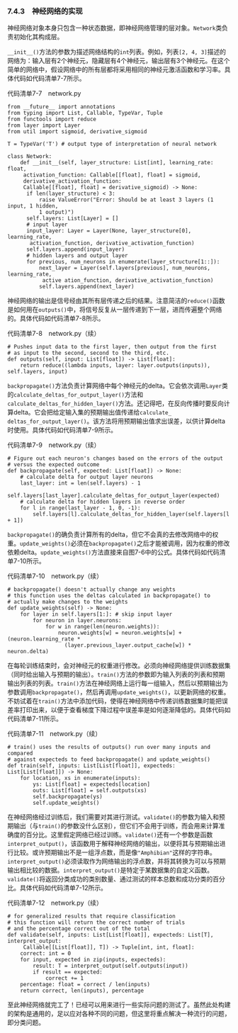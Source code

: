 ### 7.4.3　神经网络的实现

神经网络对象本身只包含一种状态数据，即神经网络管理的层对象。`Network`类负责初始化其构成层。

`__init__()`方法的参数为描述网络结构的`int`列表。例如，列表`[2, 4, 3]`描述的网络为：输入层有2个神经元，隐藏层有4个神经元，输出层有3个神经元。在这个简单的网络中，假设网络中的所有层都将采用相同的神经元激活函数和学习率。具体代码如代码清单7-7所示。

代码清单7-7　network.py

```
from __future__ import annotations
from typing import List, Callable, TypeVar, Tuple
from functools import reduce
from layer import Layer
from util import sigmoid, derivative_sigmoid

T = TypeVar('T') # output type of interpretation of neural network

class Network:
    def __init__(self, layer_structure: List[int], learning_rate: float,
     activation_function: Callable[[float], float] = sigmoid, 
     derivative_activation_function:
     Callable[[float], float] = derivative_sigmoid) -> None:
      if len(layer_structure) < 3:
          raise ValueError("Error: Should be at least 3 layers (1 input, 1 hidden,
          1 output)")
      self.layers: List[Layer] = []
      # input layer
      input_layer: Layer = Layer(None, layer_structure[0], learning_rate, 
       activation_function, derivative_activation_function)
      self.layers.append(input_layer)
      # hidden layers and output layer
      for previous, num_neurons in enumerate(layer_structure[1::]):
          next_layer = Layer(self.layers[previous], num_neurons, learning_rate, 
           active ation_function, derivative_activation_function)
          self.layers.append(next_layer)
```

神经网络的输出是信号经由其所有层传递之后的结果。注意简洁的`reduce()`函数是如何用在`outputs()`中，将信号反复从一层传递到下一层，进而传遍整个网络的。具体代码如代码清单7-8所示。

代码清单7-8　network.py（续）

```
# Pushes input data to the first layer, then output from the first
# as input to the second, second to the third, etc.
def outputs(self, input: List[float]) -> List[float]:
    return reduce((lambda inputs, layer: layer.outputs(inputs)), self.layers, input)
```

`backpropagate()`方法负责计算网络中每个神经元的delta。它会依次调用`Layer`类的`calculate_deltas_for_output_layer()`方法和`calculate_deltas_for_hidden_layer()`方法。还记得吧，在反向传播时要反向计算delta。它会把给定输入集的预期输出值传递给`calculate_ deltas_for_output_layer()`。该方法将用预期输出值求出误差，以供计算delta时使用。具体代码如代码清单7-9所示。

代码清单7-9　network.py（续）

```
# Figure out each neuron's changes based on the errors of the output
# versus the expected outcome
def backpropagate(self, expected: List[float]) -> None:
    # calculate delta for output layer neurons
    last_layer: int = len(self.layers) - 1
    self.layers[last_layer].calculate_deltas_for_output_layer(expected)
    # calculate delta for hidden layers in reverse order
    for l in range(last_layer - 1, 0, -1):
        self.layers[l].calculate_deltas_for_hidden_layer(self.layers[l + 1])
```

`backpropagate()`的确负责计算所有的delta，但它不会真的去修改网络中的权重。`update_weights()`必须在`backpropagate()`之后才能被调用，因为权重的修改依赖delta。`update_weights()`方法直接来自图7-6中的公式。具体代码如代码清单7-10所示。

代码清单7-10　network.py（续）

```
# backpropagate() doesn't actually change any weights
# this function uses the deltas calculated in backpropagate() to
# actually make changes to the weights
def update_weights(self) -> None:
    for layer in self.layers[1:]: # skip input layer
        for neuron in layer.neurons:
            for w in range(len(neuron.weights)):
                neuron.weights[w] = neuron.weights[w] + (neuron.learning_rate *   
                  (layer.previous_layer.output_cache[w]) * neuron.delta)
```

在每轮训练结束时，会对神经元的权重进行修改。必须向神经网络提供训练数据集（同时给出输入与预期的输出）。`train()`方法的参数即为输入列表的列表和预期输出列表的列表。`train()`方法在神经网络上运行每一组输入，然后以预期输出为参数调用`backpropagate()`，然后再调用`update_weights()`，以更新网络的权重。不妨试着在`train()`方法中添加代码，使得在神经网络中传递训练数据集时能把误差率打印出来，以便于查看梯度下降过程中误差率是如何逐渐降低的。具体代码如代码清单7-11所示。

代码清单7-11　network.py（续）

```
# train() uses the results of outputs() run over many inputs and compared
# against expecteds to feed backpropagate() and update_weights()
def train(self, inputs: List[List[float]], expecteds: List[List[float]]) -> None:
    for location, xs in enumerate(inputs):
        ys: List[float] = expecteds[location]
        outs: List[float] = self.outputs(xs)
        self.backpropagate(ys)
        self.update_weights()
```

在神经网络经过训练后，我们需要对其进行测试。`validate()`的参数为输入和预期输出（与`train()`的参数没什么区别），但它们不会用于训练，而会用来计算准确度的百分比。这里假定网络已经过训练。`validate()`还有一个参数是函数`interpret_output()`，该函数用于解释神经网络的输出，以便将其与预期输出进行比较。或许预期输出不是一组浮点数，而是像`"Amphibian"`这样的字符串。`interpret_output()`必须读取作为网络输出的浮点数，并将其转换为可以与预期输出相比较的数据。`interpret_output()`是特定于某数据集的自定义函数。`validate()`将返回分类成功的类别数量、通过测试的样本总数和成功分类的百分比。具体代码如代码清单7-12所示。

代码清单7-12　network.py（续）

```
# for generalized results that require classification 
# this function will return the correct number of trials 
# and the percentage correct out of the total
def validate(self, inputs: List[List[float]], expecteds: List[T], interpret_output: 
     Callable[[List[float]], T]) -> Tuple[int, int, float]:
    correct: int = 0
    for input, expected in zip(inputs, expecteds):
        result: T = interpret_output(self.outputs(input))
        if result == expected:
            correct += 1
    percentage: float = correct / len(inputs)
    return correct, len(inputs), percentage
```

至此神经网络就完工了！已经可以用来进行一些实际问题的测试了。虽然此处构建的架构是通用的，足以应对各种不同的问题，但这里将重点解决一种流行的问题，即分类问题。